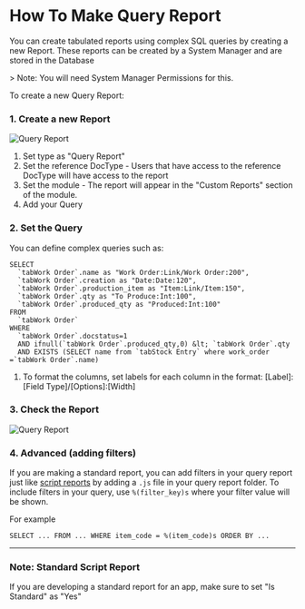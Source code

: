 # How To Make Query Report

You can create tabulated reports using complex SQL queries by creating a new Report. These reports can be created by a System Manager and are stored in the Database

&gt; Note: You will need System Manager Permissions for this.

To create a new Query Report:

### 1. Create a new Report

<img class="screenshot" alt="Query Report" src="{{docs_base_url}}/assets/img/query-report.png">

1. Set type as "Query Report"
1. Set the reference DocType - Users that have access to the reference DocType will have access to the report
1. Set the module - The report will appear in the "Custom Reports" section of the module.
1. Add your Query

### 2. Set the Query

You can define complex queries such as:


	SELECT
	  `tabWork Order`.name as "Work Order:Link/Work Order:200",
	  `tabWork Order`.creation as "Date:Date:120",
	  `tabWork Order`.production_item as "Item:Link/Item:150",
	  `tabWork Order`.qty as "To Produce:Int:100",
	  `tabWork Order`.produced_qty as "Produced:Int:100"
	FROM
	  `tabWork Order`
	WHERE
	  `tabWork Order`.docstatus=1
	  AND ifnull(`tabWork Order`.produced_qty,0) &lt; `tabWork Order`.qty
	  AND EXISTS (SELECT name from `tabStock Entry` where work_order =`tabWork Order`.name)

1. To format the columns, set labels for each column in the format: [Label]:[Field Type]/[Options]:[Width]

### 3. Check the Report

<img class="screenshot" alt="Query Report" src="{{docs_base_url}}/assets/img/query-report-out.png">

### 4. Advanced (adding filters)

If you are making a standard report, you can add filters in your query report just like [script reports](https://frappe.io/docs/user/en/guides/reports-and-printing/how-to-make-script-reports) by adding a `.js` file in your query report folder. To include filters in your query, use `%(filter_key)s` where your filter value will be shown.

For example

	SELECT ... FROM ... WHERE item_code = %(item_code)s ORDER BY ...

---

### Note: Standard Script Report

If you are developing a standard report for an app, make sure to set "Is Standard" as "Yes"



<!-- markdown -->